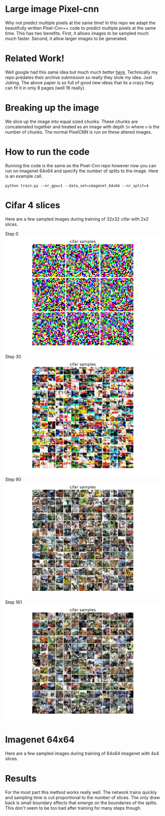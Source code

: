 
# Large image Pixel-cnn

Why not predict multiple pixels at the same time! In this repo we adapt the beautifully written Pixel-Cnn++ code to predict multiple pixels at the same time. This has two benefits. First, it allows images to be sampled much much faster. Second, it allow larger images to be generated.


# Related Work!

Well google had this same idea but much much better [here](https://arxiv.org/pdf/1703.03664.pdf). Technically my repo predates their archive submission so really they stole my idea. Just Joking. The above paper is so full of good new ideas that its a crazy they can fit it in only 8 pages (well 16 really).

# Breaking up the image

We slice up the image into equal sized chunks. These chunks are concatenated together and treated as an image with depth `3n`  where `n` is the number of chunks. The normal PixelCNN is run on these altered images.

# How to run the code

Running the code is the same as the Pixel-Cnn repo however now you can run on imagenet 64x64 and specify the number of splits to the image. Here is an example call.

```
python train.py --nr_gpu=1 --data_set=imagenet_64x64 --nr_split=4
```

# Cifar 4 slices

Here are a few sampled images during training of 32x32 cifar with 2x2 slices.

Step 0
![](pxpp/save/cifar_sample0.png)
Step 30
![](pxpp/save/cifar_sample30.png)
Step 90
![](pxpp/save/cifar_sample90.png)
Step 161
![](pxpp/save/cifar_sample161.png)

# Imagenet 64x64

Here are a few sampled images during training of 64x64 imagenet with 4x4 slices.

# Results

For the most part this method works really well. The network trains quickly and sampling time is cut proportional to the number of slices. The only draw back is small boundary effects that emerge on the boundaries of the splits. This don't seem to be too bad after training for many steps though.


